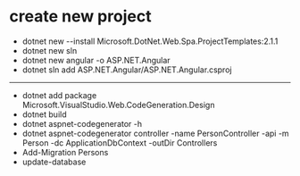

# create new project
- dotnet new --install Microsoft.DotNet.Web.Spa.ProjectTemplates:2.1.1
- dotnet new sln
- dotnet new angular -o ASP.NET.Angular
- dotnet sln add ASP.NET.Angular/ASP.NET.Angular.csproj
- -------------------------------------------------------
- dotnet add package Microsoft.VisualStudio.Web.CodeGeneration.Design
- dotnet build 
- dotnet aspnet-codegenerator -h
- dotnet aspnet-codegenerator controller -name PersonController -api -m Person -dc ApplicationDbContext -outDir Controllers
- Add-Migration Persons
- update-database

